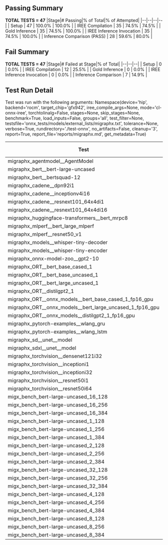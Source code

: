 ## Passing Summary

**TOTAL TESTS = 47**
|Stage|# Passing|% of Total|% of Attempted|
|--|--|--|--|
| Setup | 47 | 100.0% | 100.0% |
| IREE Compilation | 35 | 74.5% | 74.5% |
| Gold Inference | 35 | 74.5% | 100.0% |
| IREE Inference Invocation | 35 | 74.5% | 100.0% |
| Inference Comparison (PASS) | 28 | 59.6% | 80.0% |
## Fail Summary

**TOTAL TESTS = 47**
|Stage|# Failed at Stage|% of Total|
|--|--|--|
| Setup | 0 | 0.0% |
| IREE Compilation | 12 | 25.5% |
| Gold Inference | 0 | 0.0% |
| IREE Inference Invocation | 0 | 0.0% |
| Inference Comparison | 7 | 14.9% |
## Test Run Detail
Test was run with the following arguments:
Namespace(device='hip', backend='rocm', target_chip='gfx942', iree_compile_args=None, mode='cl-onnx-iree', torchtolinalg=False, stages=None, skip_stages=None, benchmark=True, load_inputs=False, groups='all', test_filter=None, testsfile='onnx_tests/models/external_lists/migraphx.txt', tolerance=None, verbose=True, rundirectory='./test-onnx', no_artifacts=False, cleanup='3', report=True, report_file='reports/migraphx.md', get_metadata=True)

| Test | Exit Status | Mean Benchmark Time (ms) | Notes |
|--|--|--|--|
| migraphx_agentmodel__AgentModel | Numerics | 1.7200590109847445 | |
| migraphx_bert__bert-large-uncased | PASS | 19.56165332726582 | |
| migraphx_bert__bertsquad-12 | compilation | None | |
| migraphx_cadene__dpn92i1 | compilation | None | |
| migraphx_cadene__inceptionv4i16 | compilation | None | |
| migraphx_cadene__resnext101_64x4di1 | compilation | None | |
| migraphx_cadene__resnext101_64x4di16 | compilation | None | |
| migraphx_huggingface-transformers__bert_mrpc8 | PASS | 7.078407788649201 | |
| migraphx_mlperf__bert_large_mlperf | Numerics | 28.378193555964206 | |
| migraphx_mlperf__resnet50_v1 | PASS | 5.096083455719053 | |
| migraphx_models__whisper-tiny-decoder | PASS | 43.81779597800536 | |
| migraphx_models__whisper-tiny-encoder | Numerics | 46.49203498728382 | |
| migraphx_onnx-model-zoo__gpt2-10 | compilation | None | |
| migraphx_ORT__bert_base_cased_1 | PASS | 106.93610035296943 | |
| migraphx_ORT__bert_base_uncased_1 | PASS | 107.95907199471479 | |
| migraphx_ORT__bert_large_uncased_1 | PASS | 458.7626891831557 | |
| migraphx_ORT__distilgpt2_1 | PASS | 59.49513242942177 | |
| migraphx_ORT__onnx_models__bert_base_cased_1_fp16_gpu | Numerics | 61.79694501175121 | |
| migraphx_ORT__onnx_models__bert_large_uncased_1_fp16_gpu | Numerics | 240.72664031862382 | |
| migraphx_ORT__onnx_models__distilgpt2_1_fp16_gpu | Numerics | 35.69077158738908 | |
| migraphx_pytorch-examples__wlang_gru | PASS | 18.208421267535503 | |
| migraphx_pytorch-examples__wlang_lstm | PASS | 6.010547357921799 | |
| migraphx_sd__unet__model | import_model | None | |
| migraphx_sdxl__unet__model | import_model | None | |
| migraphx_torchvision__densenet121i32 | compilation | None | |
| migraphx_torchvision__inceptioni1 | PASS | 4.8999430135213755 | |
| migraphx_torchvision__inceptioni32 | compilation | None | |
| migraphx_torchvision__resnet50i1 | compilation | None | |
| migraphx_torchvision__resnet50i64 | compilation | None | |
| migx_bench_bert-large-uncased_16_128 | PASS | 32.3466197340608 | |
| migx_bench_bert-large-uncased_16_256 | PASS | 53.56086317736369 | |
| migx_bench_bert-large-uncased_16_384 | PASS | 69.01765121147037 | |
| migx_bench_bert-large-uncased_1_128 | PASS | 12.116668856938253 | |
| migx_bench_bert-large-uncased_1_256 | Numerics | 43.176073798288904 | |
| migx_bench_bert-large-uncased_1_384 | PASS | 19.27272949790306 | |
| migx_bench_bert-large-uncased_2_128 | PASS | 12.800472296040617 | |
| migx_bench_bert-large-uncased_2_256 | PASS | 295.49420949382085 | |
| migx_bench_bert-large-uncased_2_384 | PASS | 20.868649411782187 | |
| migx_bench_bert-large-uncased_32_128 | PASS | 237.7794760730907 | |
| migx_bench_bert-large-uncased_32_256 | PASS | 98.02541153372398 | |
| migx_bench_bert-large-uncased_32_384 | PASS | 138.15363535347083 | |
| migx_bench_bert-large-uncased_4_128 | PASS | 14.413123959865496 | |
| migx_bench_bert-large-uncased_4_256 | PASS | 16.565193774091988 | |
| migx_bench_bert-large-uncased_4_384 | PASS | 25.182272914597494 | |
| migx_bench_bert-large-uncased_8_128 | PASS | 19.12418130558689 | |
| migx_bench_bert-large-uncased_8_256 | PASS | 26.98609398570485 | |
| migx_bench_bert-large-uncased_8_384 | PASS | 39.09358815117566 | |
